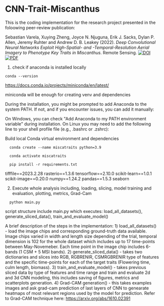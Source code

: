 # CNN-Trait-Miscanthus

This is the coding implementation for the research project presented in the foloowing peer-review publication:

Sebastian Varela, Xuying Zheng, Joyce N. Njuguna, Erik J. Sacks, Dylan P. Allen, Jeremy Ruhter and Andrew D. B. Leakey (2022). *Deep Convolutional Neural Networks Exploit High-Spatial- and -Temporal-Resolution Aerial Imagery to Phenotype Key Traits in Miscanthus*. Remote Sensing. [![DOI](https://img.shields.io/badge/DOI-10.3390/rs14215333-blue)](https://doi.org/10.3390/rs14215333) [![PDF](https://img.shields.io/badge/PDF-Download-orange)](papers/remotesensing-14-05333.pdf)


1) check if anaconda is installed locally
```
conda --version

```
  https://docs.conda.io/projects/miniconda/en/latest/
  
  miniconda will be enough for creating venv and dependencies
  
  During the installation, you might be prompted to add Anaconda to the system PATH. If not, and if you encounter issues, you can add it manually:
  
  On Windows, you can check "Add Anaconda to my PATH environment variable" during installation.
  On Linux you may need to add the following line to your shell profile file (e.g., .bashrc or .zshrc):

Build local Conda virtual environment and dependencies
```
  conda create --name miscatraits python=3.9  

  conda activate miscatraits
  
  pip install -r requirements.txt
```
  
tifffile==2023.2.28
rasterio==1.3.6
tensorflow==2.10.0
scikit-learn==1.0.1
scikit-image==0.20.0
numpy==1.24.2
pandas==1.5.3
seaborn


2) Execute whole analysis including, loading, slicing, model training and evaluation, plotting, metrics, Grad-Cam
```
  python main.py 
```
 script structure include main.py which executes: load_all_datasets(), generate_sliced_data(), train_and_evaluate_model()

A brief description of the steps in the implementation: 
          1) load_all_datasets() - load the image chips and corresponding ground-truth data available. Image chips varied in width and length size depending of the trial, temporal dimension is 102 for the whole dataset which includes up to 17 time-points between May-Novemeber. Each time point in the image chip includes 6-bands (1 CSM + 5 MSI bands).
          2) generate_sliced_data() -  takes two dictionaries and slices into RGB, RGBRENIR, CSMRGBRENIR type of features and the specific time-points for each of the target traits (Flowering time, culm length, biomass).
          3) train_and_evaluate_model() - takes previous sliced data by type of features and time range and train and evaluate 2d and 3d CNN modeling, this includes saving of figures, metrics and scatterplots generation.
          4) Grad-CAM generation() -  this takes examples images and ask grad-cam prediction of last layers of CNN to genearate heatmaps of most relevant regions used by the model for prediction. Refer to Grad-CAM technique here: https://arxiv.org/abs/1610.02391  
          

